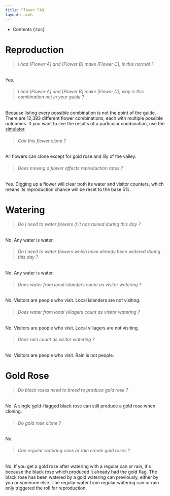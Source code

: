 ```yaml
---
title: Flower FAQ
layout: acnh
---
```


* Contents
{:toc}
# Reproduction

> ###### I had [Flower A] and [Flower B] make [Flower C], is this normal ?

Yes.

> ###### I had [Flower A] and [Flower B] make [Flower C], why is this combination not in your guide ?

Because listing every possible combination is not the point of the guide. There are 12,393 different flower combinations, each with multiple possible outcomes. If you want to see the results of a particular combination, use the [simulator](https://gardenscience.ac/).

> ###### Can this flower clone ?
>

All flowers can clone except for gold rose and lily of the valley.

> ###### Does moving a flower affects reproduction rates ?

Yes. Digging up a flower will clear both its water and visitor counters, which means its reproduction chance will be reset to the base 5%.

# Watering

> ###### Do I need to water flowers if it has rained during this day ?
>

No. Any water is water.

> ###### Do I need to water flowers which have already been watered during this day ?
>

No. Any water is water.

> ###### Does water from local islanders count as visitor watering ?
>

No. Visitors are people who visit. Local islanders are not visiting.

> ###### Does water from local villagers count as visitor watering ?
>

No. Visitors are people who visit. Local villagers are not visiting. 

> ###### Does rain count as visitor watering ?
>

No. Visitors are people who visit. Rain is not people.

# Gold Rose

> ###### Do black roses need to breed to produce gold rose ?
>

No. A single gold-flagged black rose can still produce a gold rose when cloning.

> ###### Do gold rose clone ?
>

No.

> ###### Can regular watering cans or rain create gold roses ?
>

No. If you get a gold rose after watering with a regular can or rain, it's because the black rose which produced it already had the gold flag. The black rose has been watered by a gold watering can previously, either by you or someone else. The regular water from regular watering can or rain only triggered the roll for reproduction.